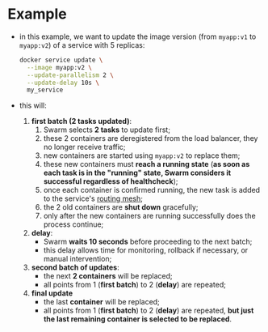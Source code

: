 # Example

- in this example, we want to update the image version (from `myapp:v1` to `myapp:v2`) of a service with 5 replicas:

    ```bash
    docker service update \
      --image myapp:v2 \
      --update-parallelism 2 \
      --update-delay 10s \
      my_service
    ```

- this will:
  1. **first batch (2 tasks updated)**:
     1. Swarm selects **2 tasks** to update first;
     2. these 2 containers are deregistered from the load balancer, they no longer receive traffic;
     3. new containers are started using `myapp:v2` to replace them;
     4. these new containers must **reach a running state** (**as soon as each task is in the "running" state, Swarm considers it successful regardless of healthcheck**);
     5. once each container is confirmed running, the new task is added to the service's [routing mesh](); <!-- todo: link to load balancer chapter -->
     6. the 2 old containers are **shut down** gracefully;
     7. only after the new containers are running successfully does the process continue;
  2. **delay**: <!-- todo: check if this match with the delay already explained in previous chapters -->
     - Swarm **waits 10 seconds** before proceeding to the next batch;
     - this delay allows time for monitoring, rollback if necessary, or manual intervention;
  3. **second batch of updates**:
     - the next **2 containers** will be replaced;
     - all points from 1 (**first batch**) to 2 (**delay**) are repeated;
  4. **final update**
     - the last **container** will be replaced;
     - all points from 1 (**first batch**) to 2 (**delay**) are repeated, **but just the last remaining container is selected to be replaced**.
